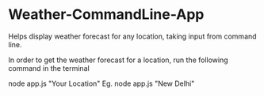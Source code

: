 # Weather-CommandLine-App
Helps display weather forecast for any location, taking input from command line.

In order to get the weather forecast for a location, run the following command in the terminal

node app.js "Your Location"
Eg. node app.js "New Delhi"
